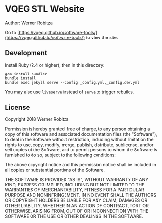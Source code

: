 # VQEG STL Website

Author: Werner Robitza

Go to [https://vqeg.github.io/software-tools/](https://vqeg.github.io/software-tools/) to view the site.

## Development

Install Ruby (2.4 or higher), then in this directory:

```
gem install bundler
bundle install
bundle exec jekyll serve --config _config.yml,_config.dev.yml
```

You may also use `liveserve` instead of `serve` to trigger rebuilds.

## License

Copyright 2018 Werner Robitza

Permission is hereby granted, free of charge, to any person obtaining a copy of this software and associated documentation files (the "Software"), to deal in the Software without restriction, including without limitation the rights to use, copy, modify, merge, publish, distribute, sublicense, and/or sell copies of the Software, and to permit persons to whom the Software is furnished to do so, subject to the following conditions:

The above copyright notice and this permission notice shall be included in all copies or substantial portions of the Software.

THE SOFTWARE IS PROVIDED "AS IS", WITHOUT WARRANTY OF ANY KIND, EXPRESS OR IMPLIED, INCLUDING BUT NOT LIMITED TO THE WARRANTIES OF MERCHANTABILITY, FITNESS FOR A PARTICULAR PURPOSE AND NONINFRINGEMENT. IN NO EVENT SHALL THE AUTHORS OR COPYRIGHT HOLDERS BE LIABLE FOR ANY CLAIM, DAMAGES OR OTHER LIABILITY, WHETHER IN AN ACTION OF CONTRACT, TORT OR OTHERWISE, ARISING FROM, OUT OF OR IN CONNECTION WITH THE SOFTWARE OR THE USE OR OTHER DEALINGS IN THE SOFTWARE.